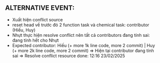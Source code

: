 ## ALTERNATIVE EVENT:
- Xuất hiện conflict source
- reset head về trước đó 2 function task và chemical task: contributor (Hiếu, Huy)
- Nhựt thực hiện resolve conflict nên tất cả contributors đang tính sai: đang tính hết cho Nhựt
- Expected contributor: Hiếu (+ more 1k line code, more 2 commit) | Huy (+ more 2k line code, more 2 commit)
=> Hiện tại contributor đang tính sai
=> Resolve conflict resource done: 12:16 23/02/2025
